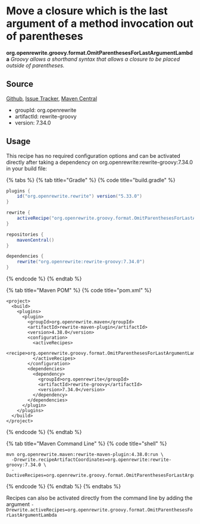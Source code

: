 # Move a closure which is the last argument of a method invocation out of parentheses

**org.openrewrite.groovy.format.OmitParenthesesForLastArgumentLambda**
_Groovy allows a shorthand syntax that allows a closure to be placed outside of parentheses._

## Source

[Github](https://github.com/openrewrite/rewrite-groovy), [Issue Tracker](https://github.com/openrewrite/rewrite-groovy/issues), [Maven Central](https://search.maven.org/artifact/org.openrewrite/rewrite-groovy/7.34.0/jar)

* groupId: org.openrewrite
* artifactId: rewrite-groovy
* version: 7.34.0


## Usage

This recipe has no required configuration options and can be activated directly after taking a dependency on org.openrewrite:rewrite-groovy:7.34.0 in your build file:

{% tabs %}
{% tab title="Gradle" %}
{% code title="build.gradle" %}
```groovy
plugins {
    id("org.openrewrite.rewrite") version("5.33.0")
}

rewrite {
    activeRecipe("org.openrewrite.groovy.format.OmitParenthesesForLastArgumentLambda")
}

repositories {
    mavenCentral()
}

dependencies {
    rewrite("org.openrewrite:rewrite-groovy:7.34.0")
}
```
{% endcode %}
{% endtab %}

{% tab title="Maven POM" %}
{% code title="pom.xml" %}
```markup
<project>
  <build>
    <plugins>
      <plugin>
        <groupId>org.openrewrite.maven</groupId>
        <artifactId>rewrite-maven-plugin</artifactId>
        <version>4.38.0</version>
        <configuration>
          <activeRecipes>
            <recipe>org.openrewrite.groovy.format.OmitParenthesesForLastArgumentLambda</recipe>
          </activeRecipes>
        </configuration>
        <dependencies>
          <dependency>
            <groupId>org.openrewrite</groupId>
            <artifactId>rewrite-groovy</artifactId>
            <version>7.34.0</version>
          </dependency>
        </dependencies>
      </plugin>
    </plugins>
  </build>
</project>
```
{% endcode %}
{% endtab %}

{% tab title="Maven Command Line" %}
{% code title="shell" %}
```shell
mvn org.openrewrite.maven:rewrite-maven-plugin:4.38.0:run \
  -Drewrite.recipeArtifactCoordinates=org.openrewrite:rewrite-groovy:7.34.0 \
  -DactiveRecipes=org.openrewrite.groovy.format.OmitParenthesesForLastArgumentLambda
```
{% endcode %}
{% endtab %}
{% endtabs %}

Recipes can also be activated directly from the command line by adding the argument `-Drewrite.activeRecipes=org.openrewrite.groovy.format.OmitParenthesesForLastArgumentLambda`
